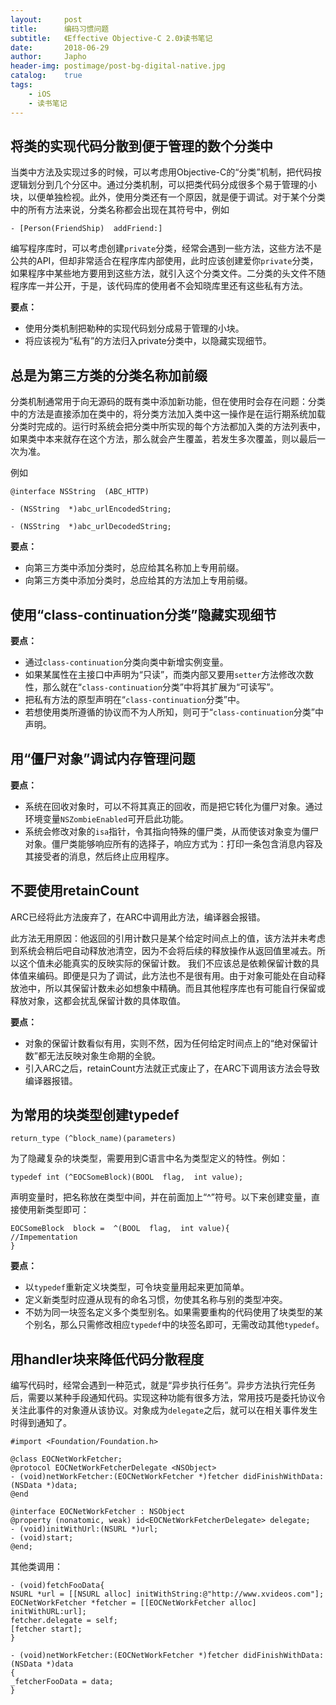 ```yaml
---
layout:     post
title:      编码习惯问题
subtitle:   《Effective Objective-C 2.0》读书笔记
date:       2018-06-29
author:     Japho
header-img: postimage/post-bg-digital-native.jpg
catalog:    true
tags:
    - iOS
    - 读书笔记
---
```


## 将类的实现代码分散到便于管理的数个分类中

当类中方法及实现过多的时候，可以考虑用Objective-C的“分类”机制，把代码按逻辑划分到几个分区中。通过分类机制，可以把类代码分成很多个易于管理的小块，以便单独检视。此外，使用分类还有一个原因，就是便于调试。对于某个分类中的所有方法来说，分类名称都会出现在其符号中，例如

```
- [Person(FriendShip)  addFriend:]
```

编写程序库时，可以考虑创建`private`分类，经常会遇到一些方法，这些方法不是公共的API，但却非常适合在程序库内部使用，此时应该创建爱你`private`分类，如果程序中某些地方要用到这些方法，就引入这个分类文件。二分类的头文件不随程序库一并公开，于是，该代码库的使用者不会知晓库里还有这些私有方法。

**要点：**

- 使用分类机制把勒种的实现代码划分成易于管理的小块。
- 将应该视为“私有”的方法归入private分类中，以隐藏实现细节。

## 总是为第三方类的分类名称加前缀

分类机制通常用于向无源码的既有类中添加新功能，但在使用时会存在问题：分类中的方法是直接添加在类中的，将分类方法加入类中这一操作是在运行期系统加载分类时完成的。运行时系统会把分类中所实现的每个方法都加入类的方法列表中，如果类中本来就存在这个方法，那么就会产生覆盖，若发生多次覆盖，则以最后一次为准。

例如

```
@interface NSString  (ABC_HTTP)

- (NSString  *)abc_urlEncodedString;

- (NSString  *)abc_urlDecodedString;
```

**要点：**

- 向第三方类中添加分类时，总应给其名称加上专用前缀。
- 向第三方类中添加分类时，总应给其的方法加上专用前缀。

## 使用“class-continuation分类”隐藏实现细节

**要点：**

- 通过`class-continuation`分类向类中新增实例变量。
- 如果某属性在主接口中声明为“只读”，而类内部又要用`setter`方法修改次数性，那么就在“`class-continuation`分类”中将其扩展为“可读写”。
- 把私有方法的原型声明在“`class-continuation`分类”中。
- 若想使用类所遵循的协议而不为人所知，则可于“`class-continuation`分类”中声明。

## 用“僵尸对象”调试内存管理问题

**要点：**

- 系统在回收对象时，可以不将其真正的回收，而是把它转化为僵尸对象。通过环境变量`NSZombieEnabled`可开启此功能。
- 系统会修改对象的`isa`指针，令其指向特殊的僵尸类，从而使该对象变为僵尸对象。僵尸类能够响应所有的选择子，响应方式为：打印一条包含消息内容及其接受者的消息，然后终止应用程序。

## 不要使用retainCount

ARC已经将此方法废弃了，在ARC中调用此方法，编译器会报错。

此方法无用原因：他返回的引用计数只是某个给定时间点上的值，该方法并未考虑到系统会稍后吧自动释放池清空，因为不会将后续的释放操作从返回值里减去。所以这个值未必能真实的反映实际的保留计数。
我们不应该总是依赖保留计数的具体值来编码。即便是只为了调试，此方法也不是很有用。由于对象可能处在自动释放池中，所以其保留计数未必如想象中精确。而且其他程序库也有可能自行保留或释放对象，这都会扰乱保留计数的具体取值。

**要点：**

- 对象的保留计数看似有用，实则不然，因为任何给定时间点上的“绝对保留计数”都无法反映对象生命期的全貌。
- 引入ARC之后，retainCount方法就正式废止了，在ARC下调用该方法会导致编译器报错。

## 为常用的块类型创建typedef

```
return_type (^block_name)(parameters)
```

为了隐藏复杂的块类型，需要用到C语言中名为类型定义的特性。例如：

```
typedef int (^EOCSomeBlock)(BOOL  flag,  int value);
```

声明变量时，把名称放在类型中间，并在前面加上“^”符号。以下来创建变量，直接使用新类型即可：

```
EOCSomeBlock  block =  ^(BOOL  flag,  int value){
//Impementation
}
```

**要点：**

- 以`typedef`重新定义块类型，可令块变量用起来更加简单。
- 定义新类型时应遵从现有的命名习惯，勿使其名称与别的类型冲突。
- 不妨为同一块签名定义多个类型别名。如果需要重构的代码使用了块类型的某个别名，那么只需修改相应`typedef`中的块签名即可，无需改动其他`typedef`。

## 用handler块来降低代码分散程度

编写代码时，经常会遇到一种范式，就是“异步执行任务”。异步方法执行完任务后，需要以某种手段通知代码。实现这种功能有很多方法，常用技巧是委托协议令关注此事件的对象遵从该协议。对象成为`delegate`之后，就可以在相关事件发生时得到通知了。

```
#import <Foundation/Foundation.h>

@class EOCNetWorkFetcher;
@protocol EOCNetWorkFetcherDelegate <NSObject>
- (void)netWorkFetcher:(EOCNetWorkFetcher *)fetcher didFinishWithData:(NSData *)data;
@end

@interface EOCNetWorkFetcher : NSObject
@property (nonatomic, weak) id<EOCNetWorkFetcherDelegate> delegate;
- (void)initWithUrl:(NSURL *)url;
- (void)start;
@end;
```

其他类调用：

```
- (void)fetchFooData{
NSURL *url = [[NSURL alloc] initWithString:@"http://www.xvideos.com"];
EOCNetWorkFetcher *fetcher = [[EOCNetWorkFetcher alloc] initWithURL:url];
fetcher.delegate = self;
[fetcher start];
}

- (void)netWorkFetcher:(EOCNetWorkFetcher *)fetcher didFinishWithData:(NSData *)data
{
_fetcherFooData = data;
}
```
